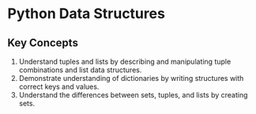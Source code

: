 # Python Data Structures

## Key Concepts
1. Understand tuples and lists by describing and manipulating tuple combinations and list data structures.
2. Demonstrate understanding of dictionaries by writing structures with correct keys and values.
3. Understand the differences between sets, tuples, and lists by creating sets.
